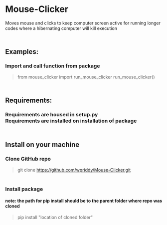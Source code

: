 # Mouse-Clicker
Moves mouse and clicks to keep computer screen active for running longer codes where a hibernating computer will kill execution


## <br>Examples:

### Import and call function from package

> from mouse_clicker import run_mouse_clicker
> run_mouse_clicker()
> 


## <br>Requirements:
### Requirements are housed in setup.py <br> Requirements are installed on installation of package

## <br>Install on your machine

### Clone GitHub repo

>git clone https://github.com/wpriddy/Mouse-Clicker.git

### <br> Install package 

#### note: the path for pip install should be to the parent folder where repo was cloned 

> pip install "location of cloned folder"
